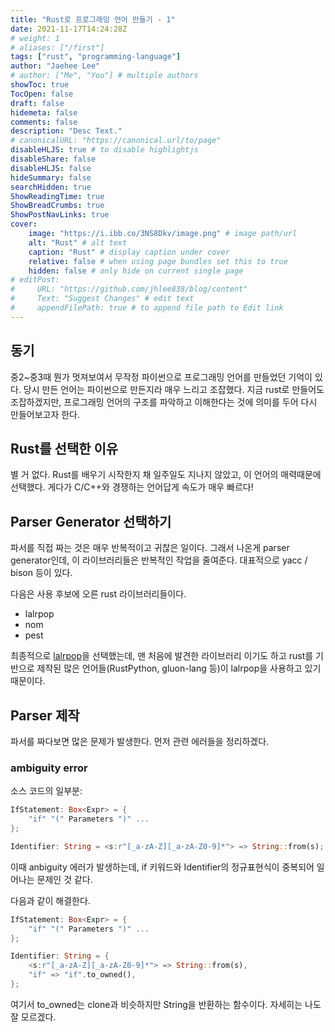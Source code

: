 ```yaml
---
title: "Rust로 프로그래밍 언어 만들기 - 1"
date: 2021-11-17T14:24:28Z
# weight: 1
# aliases: ["/first"]
tags: ["rust", "programming-language"]
author: "Jaehee Lee"
# author: ["Me", "You"] # multiple authors
showToc: true
TocOpen: false
draft: false
hidemeta: false
comments: false
description: "Desc Text."
# canonicalURL: "https://canonical.url/to/page"
disableHLJS: true # to disable highlightjs
disableShare: false
disableHLJS: false
hideSummary: false
searchHidden: true
ShowReadingTime: true
ShowBreadCrumbs: true
ShowPostNavLinks: true
cover:
    image: "https://i.ibb.co/3NS8Dkv/image.png" # image path/url
    alt: "Rust" # alt text
    caption: "Rust" # display caption under cover
    relative: false # when using page bundles set this to true
    hidden: false # only hide on current single page
# editPost:
#     URL: "https://github.com/jhlee838/blog/content"
#     Text: "Suggest Changes" # edit text
#     appendFilePath: true # to append file path to Edit link
---
```


## 동기
중2~중3때 뭔가 멋져보여서 무작정 파이썬으로 프로그래밍 언어를 만들었던 기억이 있다. 당시 만든 언어는 파이썬으로 만든지라 매우 느리고 조잡했다.
지금 rust로 만들어도 조잡하겠지만, 프로그래밍 언어의 구조를 파악하고 이해한다는 것에 의미를 두어 다시 만들어보고자 한다.

## Rust를 선택한 이유
별 거 없다. Rust를 배우기 시작한지 채 일주일도 지나지 않았고, 이 언어의 매력때문에 선택했다.
게다가 C/C++와 경쟁하는 언어답게 속도가 매우 빠르다!


## Parser Generator 선택하기
파서를 직접 짜는 것은 매우 반복적이고 귀찮은 일이다. 그래서 나온게 parser generator인데, 이 라이브러리들은 반복적인 작업을 줄여준다. 대표적으로 yacc / bison 등이 있다.

다음은 사용 후보에 오른 rust 라이브러리들이다.
* lalrpop
* nom
* pest

최종적으로 [lalrpop](https://crates.io/crates/lalrpop)을 선택했는데, 맨 처음에 발견한 라이브러리 이기도 하고 rust를 기반으로 제작된 많은 언어들(RustPython, gluon-lang 등)이 lalrpop을 사용하고 있기 때문이다.


## Parser 제작

파서를 짜다보면 많은 문제가 발생한다. 먼저 관련 에러들을 정리하겠다.

### ambiguity error
소스 코드의 일부분:
```rust
IfStatement: Box<Expr> = {
    "if" "(" Parameters ")" ...
};

Identifier: String = <s:r"[_a-zA-Z][_a-zA-Z0-9]*"> => String::from(s);
```
이때 anbiguity 에러가 발생하는데, if 키워드와 Identifier의 정규표현식이 중복되어 일어나는 문제인 것 같다.

다음과 같이 해결한다.
```rust
IfStatement: Box<Expr> = {
    "if" "(" Parameters ")" ...
};

Identifier: String = {
    <s:r"[_a-zA-Z][_a-zA-Z0-9]*"> => String::from(s),
    "if" => "if".to_owned(),
};
```
여기서 to_owned는 clone과 비슷하지만 String을 반환하는 함수이다. 자세히는 나도 잘 모르겠다.

